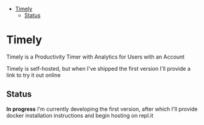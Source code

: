 - [Timely](#timely)
  - [Status](#status)

# Timely
Timely is a Productivity Timer with Analytics for Users with an Account

Timely is self-hosted, but when I've shipped the first version I'll provide a link to try it out online

## Status
**In progress**
I'm currently developing the first version, after which I'll provide docker installation instructions and begin hosting on repl.it